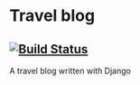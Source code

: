 # Travel blog
[![Build Status](https://img.shields.io/endpoint.svg?url=https%3A%2F%2Factions-badge.atrox.dev%2Frombaks%2FTravelBlog%2Fbadge%3Fref%3Ddevelop&style=flat)](https://actions-badge.atrox.dev/rombaks/TravelBlog/goto?ref=develop)
--------
A travel blog written with Django
